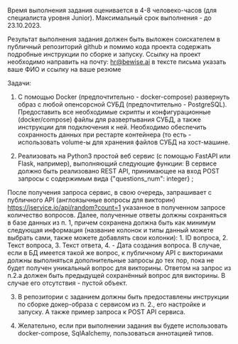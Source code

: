 Время выполнения задания оценивается в 4-8 человеко-часов (для специалиста уровня Junior). 
Максимальный срок выполнения - до 23.10.2023. 

Результат выполнения задания должен быть выложен соискателем в публичный репозиторий github и помимо кода проекта содержать подробные инструкции по сборке и запуску. Ссылку на проект необходимо направить на почту: hr@bewise.ai в тексте письма указать ваше ФИО и ссылку на ваше резюме


Задачи:

1. С помощью Docker (предпочтительно - docker-compose) развернуть образ с любой опенсорсной СУБД (предпочтительно - PostgreSQL). Предоставить все необходимые скрипты и конфигурационные (docker/compose) файлы для развертывания СУБД, а также инструкции для подключения к ней. Необходимо обеспечить сохранность данных при рестарте контейнера (то есть - использовать volume-ы для хранения файлов СУБД на хост-машине.


2. Реализовать на Python3 простой веб сервис (с помощью FastAPI или Flask, например), выполняющий следующие функции:
В сервисе должно быть реализовано REST API, принимающее на вход POST запросы с содержимым вида {"questions_num": integer}  ;

После получения запроса сервис, в свою очередь, запрашивает с публичного API (англоязычные вопросы для викторин) https://jservice.io/api/random?count=1 указанное в полученном запросе количество вопросов.
Далее, полученные ответы должны сохраняться в базе данных из п. 1, причем сохранена должна быть как минимум следующая информация (название колонок и типы данный можете выбрать сами, также можете добавлять свои колонки): 1. ID вопроса, 2. Текст вопроса, 3. Текст ответа, 4. - Дата создания вопроса. В случае, если в БД имеется такой же вопрос, к публичному API с викторинами должны выполняться дополнительные запросы до тех пор, пока не будет получен уникальный вопрос для викторины.
Ответом на запрос из п.2.a должен быть предыдущей сохранённый вопрос для викторины. В случае его отсутствия - пустой объект.

3. В репозитории с заданием должны быть предоставлены инструкции по сборке докер-образа с сервисом из п. 2., его настройке и запуску. А также пример запроса к POST API сервиса.

4. Желательно, если при выполнении задания вы будете использовать docker-compose, SqlAalchemy,  пользоваться аннотацией типов.

